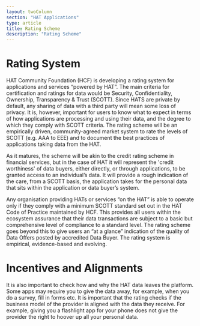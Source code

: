 ```yaml
---
layout: twoColumn
section: "HAT Applications"
type: article
title: Rating Scheme
description: "Rating Scheme"
---
```


# Rating System

HAT Community Foundation (HCF) is developing a rating system for applications and services “powered by HAT”. The main criteria for certification and ratings for data would be Security, Confidentiality, Ownership, Transparency & Trust (SCOTT). Since HATS are private by default, any sharing of data with a third party will mean some loss of privacy. It is, however, important for users to know what to expect in terms of how applications are processing and using their data, and the degree to which they comply with SCOTT criteria. The rating scheme will be an empirically driven, community-agreed market system to rate the levels of SCOTT (e.g. AAA to EEE) and to document the best practices of applications taking data from the HAT.

As it matures, the scheme will be akin to the credit rating scheme in financial services, but in the case of HAT it will represent the 'credit worthiness' of data buyers, either directly, or through applications, to be granted access to an individual’s data. It will provide a rough indication of the care, from a SCOTT basis, the application takes for the personal data that sits within the application or data buyer’s system.

Any organisation providing HATs or services “on the HAT” is able to operate only if they comply with a minimum SCOTT standard set out in the HAT Code of Practice maintained by HCF. This provides all users within the ecosystem assurance that their data transactions are subject to a basic but comprehensive level of compliance to a standard level. The rating scheme goes beyond this to give users an “at a glance” indication of the quality of Data Offers posted by accredited Data Buyer. The rating system is empirical, evidence-based and evolving.

# Incentives and Alignments

It is also important to check how and why the HAT data leaves the platform. Some apps may require you to give the data away, for example, when you do a survey, fill in forms etc. It is important that the rating checks if the business model of the provider is aligned with the data they receive. For example, giving you a flashlight app for your phone does not give the provider the right to hoover up all your personal data.
